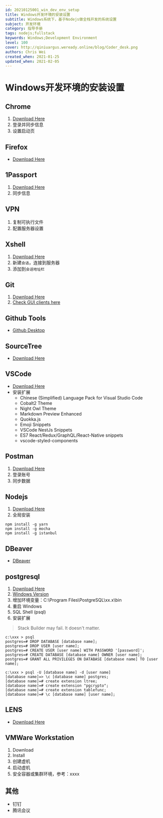 ```yaml
---
id: 20210125001_win_dev_env_setup
title: Windows开发环境的安装设置
subtitle: Windows系统下，基于Nodejs做全栈开发的系统设置
subject: 开发环境
category: 指导手册
tags: nodejs;fullstack
keywords: Windows;Development Environment
level: 100
cover: http://qiniuargus.weready.online/blog/Coder_desk.png
authors: Chris Wei
created_when: 2021-01-25
updated_when: 2021-02-05
---
```


# Windows开发环境的安装设置

## Chrome

1. [Download Here](https://www.google.com/chrome/)
1. 登录并同步信息
1. 设置启动页

## Firefox

- [Download Here](http://www.firefox.com.cn/)

## 1Passport

1. [Download Here](https://1password.com/)
1. 同步信息

## VPN

1. 复制可执行文件
1. 配置服务器设置

## Xshell

1. [Download Here](https://www.netsarang.com/en/xshell/)
1. 新建`会话`，连接到服务器
1. 添加到`会话地址栏`

## Git

1. [Download Here](https://git-scm.com/downloads)
1. [Check GUI clients here](https://git-scm.com/downloads/guis)

## Github Tools

- [Github Desktop](https://desktop.github.com/)

## SourceTree

- [Download Here](https://www.sourcetreeapp.com/)

## VSCode

- [Download Here](https://code.visualstudio.com/)
- 安装扩展
    + Chinese (Simplified) Language Pack for Visual Studio Code
    + Cobalt2 Theme
    + Night Owl Theme
    + Markdown Preview Enhanced
    + Quokka.js
    + Emoji Snippets
    + VSCode NestJs Snippets
    + ES7 React/Redux/GraphQL/React-Native snippets
    + vscode-styled-components

## Postman

1. [Download Here](https://www.postman.com/downloads/)
1. 登录账号
1. 同步数据

## Nodejs

1. [Download Here](https://nodejs.org/en/download/)
1. 全局安装

```
npm install -g yarn
npm install -g mocha
npm install -g istanbul
```

## DBeaver

- [DBeaver](https://dbeaver.io/)

## postgresql

1. [Download Here](https://www.postgresql.org/download/)
1. [Windows Version](https://www.enterprisedb.com/downloads/postgres-postgresql-downloads)
1. 增加环境变量：C:\Program Files\PostgreSQL\xx.x\bin
1. 重启 Windows
1. SQL Shell (psql)
1. 安装扩展

> Stack Builder may fail. It doesn't matter.

```
c:\xxx > psql
postgres=# DROP DATABASE [database name];
postgres=# DROP USER [user name];
postgres=# CREATE USER [user name] WITH PASSWORD '[password]';
postgres=# CREATE DATABASE [database name] OWNER [user name];
postgres=# GRANT ALL PRIVILEGES ON DATABASE [database name] TO [user name];
```

```
c:\xxx > psql -U [database name] -d [user name]
[database name]=> \c [database name] postgres;
[database name]=# create extension ltree;
[database name]=# create extension "pgcrypto";
[database name]=# create extension tablefunc;
[database name]=# \c [database name] [user name];
```

## LENS

- [Download Here](https://github.com/lensapp/lens/releases/download/v3.5.0/Lens-Setup-3.5.0.exe)

## VMWare Workstation

1. Download
1. Install
1. 创建虚机
1. 启动虚机
1. 安全容器或集群环境，参考：xxxx

## 其他

- 钉钉
- 腾讯会议
